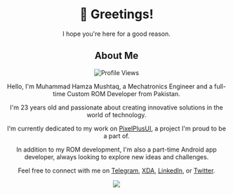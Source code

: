 <h1 align="center">👋 Greetings!</h1>
<p align="center">I hope you're here for a good reason.</p>

<h2 align="center">About Me</h2>
<p align="center"><img src="https://komarev.com/ghpvc/?username=mhmdeve&style=flat-square" alt="Profile Views" /></p>

<p align="center">Hello, I'm Muhammad Hamza Mushtaq, a Mechatronics Engineer and a full-time Custom ROM Developer from Pakistan.</p>
<p align="center">I'm 23 years old and passionate about creating innovative solutions in the world of technology.</p>
<p align="center">I'm currently dedicated to my work on <a href="https://ppui.site/home">PixelPlusUI</a>, a project I'm proud to be a part of.</p>
<p align="center">In addition to my ROM development, I'm also a part-time Android app developer, always looking to explore new ideas and challenges.</p>
<p align="center">Feel free to connect with me on <a href="https://t.me/mhmdeveloper">Telegram</a>, <a href="https://forum.xda-developers.com/m/mhmdeveloper.7512771/">XDA</a>, <a href="https://www.linkedin.com/in/engr-muhammad-hamza-mushtaq-5560961a7/">LinkedIn</a>, or <a href="https://twitter.com/mhm_developer">Twitter</a>.</p>

<p align="center"><img src="https://github-readme-streak-stats.herokuapp.com/?user=ugly-kid-af&theme=dark" /></p>

<!-- Uncomment the following lines if you want to display your activity graph -->
<!--
<p align="center">
  <img src="https://activity-graph.herokuapp.com/graph?username=mhmdeve&theme=redical">
</p>
-->
